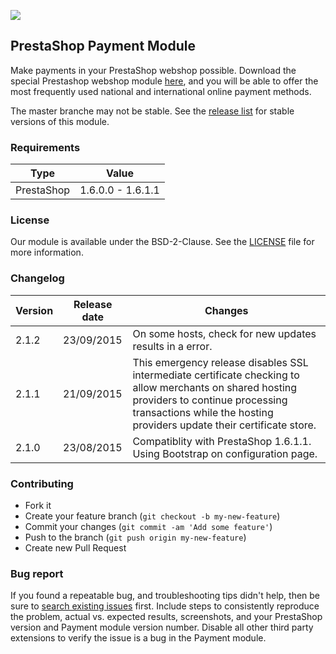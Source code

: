 ![](https://icepay.com/app/themes/icepay/dist/images/logos/logo_icepay.svg)

## PrestaShop Payment Module

Make payments in your PrestaShop webshop possible. Download the special Prestashop webshop module [here](https://github.com/icepay/Prestashop/releases), and you will be able to offer the most frequently used national and international online payment methods.

The master branche may not be stable. See the [release list](https://github.com/icepay/Prestashop/releases) for stable versions of this module.

### Requirements

Type       | Value
---------- | ------------------
PrestaShop | 1.6.0.0 - 1.6.1.1

### License

Our module is available under the BSD-2-Clause. See the [LICENSE](https://github.com/icepay/Prestashop/blob/master/LICENSE.md) file for more information.

### Changelog

Version      | Release date   | Changes
------------ | -------------- | -------------------------------------
2.1.2        | 23/09/2015     | On some hosts, check for new updates results in a error.
2.1.1        | 21/09/2015     | This emergency release disables SSL intermediate certificate checking to allow merchants on shared hosting providers to continue processing transactions while the hosting providers update their certificate store.
2.1.0        | 23/08/2015     | Compatiblity with PrestaShop 1.6.1.1.<br>Using Bootstrap on configuration page.

### Contributing

* Fork it
* Create your feature branch (`git checkout -b my-new-feature`)
* Commit your changes (`git commit -am 'Add some feature'`)
* Push to the branch (`git push origin my-new-feature`)
* Create new Pull Request

### Bug report

If you found a repeatable bug, and troubleshooting tips didn't help, then be sure to [search existing issues](https://github.com/icepay/Prestashop/issues) first. Include steps to consistently reproduce the problem, actual vs. expected results, screenshots, and your PrestaShop version and Payment module version number. Disable all other third party extensions to verify the issue is a bug in the Payment module.
